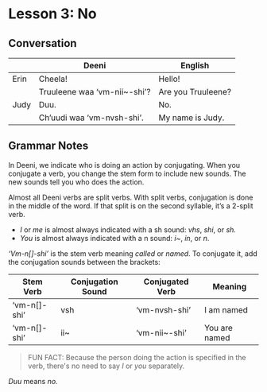 # Lesson 3: No

## Conversation
| | Deeni | English |
|---|---|---|
| Erin | Cheela! | Hello! |
| | Truuleene waa ‘vm-nii~-shi’? | Are you Truuleene? |
| Judy | Duu. | No. |
| | Ch’uudi waa ‘vm-nvsh-shi’. | My name is Judy. |

## Grammar Notes
In Deeni, we indicate who is doing an action by conjugating. When you conjugate a verb, you change the stem form to include new sounds. The new sounds tell you who does the action. 

Almost all Deeni verbs are split verbs. With split verbs, conjugation is done in the middle of the word. If that split is on the second syllable, it’s a 2-split verb.

- _I_ or _me_ is almost always indicated with a sh sound: _vhs_, _shi_, or _sh._
- _You_ is almost always indicated with a n sound: _i~_, _in_, or _n_.

_‘Vm-n[]-shi’_ is the stem verb meaning _called_ or _named_. To conjugate it, add the conjugation sounds between the brackets:

| Stem Verb | Conjugation Sound | Conjugated Verb | Meaning |
|---|---|---|---|
| ‘vm-n[]-shi’ | vsh | ‘vm-nvsh-shi’ | I am named |
| ‘vm-n[]-shi’ | ii~ | ‘vm-nii~-shi’ | You are named |

> FUN FACT: Because the person doing the action is specified in the verb, there's no need to say _I_ or _you_ separately.

_Duu_ means _no._
